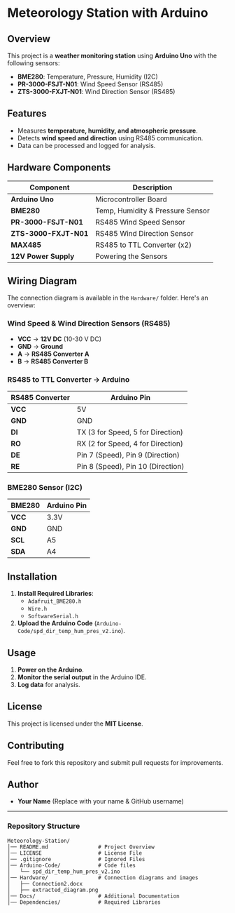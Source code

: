 # Meteorology Station with Arduino

## Overview
This project is a **weather monitoring station** using **Arduino Uno** with the following sensors:
- **BME280**: Temperature, Pressure, Humidity (I2C)
- **PR-3000-FSJT-N01**: Wind Speed Sensor (RS485)
- **ZTS-3000-FXJT-N01**: Wind Direction Sensor (RS485)

## Features
- Measures **temperature, humidity, and atmospheric pressure**.
- Detects **wind speed and direction** using RS485 communication.
- Data can be processed and logged for analysis.

## Hardware Components
| Component | Description |
|-----------|------------|
| **Arduino Uno** | Microcontroller Board |
| **BME280** | Temp, Humidity & Pressure Sensor |
| **PR-3000-FSJT-N01** | RS485 Wind Speed Sensor |
| **ZTS-3000-FXJT-N01** | RS485 Wind Direction Sensor |
| **MAX485** | RS485 to TTL Converter (x2)|
| **12V Power Supply** | Powering the Sensors |

## Wiring Diagram
The connection diagram is available in the `Hardware/` folder. Here's an overview:

### **Wind Speed & Wind Direction Sensors (RS485)**
- **VCC** → **12V DC** (10-30 V DC)
- **GND** → **Ground**
- **A** → **RS485 Converter A**
- **B** → **RS485 Converter B**

### **RS485 to TTL Converter → Arduino**
| RS485 Converter | Arduino Pin |
|-----------------|------------|
| **VCC** | 5V |
| **GND** | GND |
| **DI** | TX (3 for Speed, 5 for Direction) |
| **RO** | RX (2 for Speed, 4 for Direction) |
| **DE** | Pin 7 (Speed), Pin 9 (Direction) |
| **RE** | Pin 8 (Speed), Pin 10 (Direction) |

### **BME280 Sensor (I2C)**
| BME280 | Arduino Pin |
|--------|------------|
| **VCC** | 3.3V |
| **GND** | GND |
| **SCL** | A5 |
| **SDA** | A4 |

## Installation
1. **Install Required Libraries**:
   - `Adafruit_BME280.h`
   - `Wire.h`
   - `SoftwareSerial.h`
2. **Upload the Arduino Code** (`Arduino-Code/spd_dir_temp_hum_pres_v2.ino`).

## Usage
1. **Power on the Arduino**.
2. **Monitor the serial output** in the Arduino IDE.
3. **Log data** for analysis.

## License
This project is licensed under the **MIT License**.

## Contributing
Feel free to fork this repository and submit pull requests for improvements.

## Author
- **Your Name** (Replace with your name & GitHub username)

---

### Repository Structure
```
Meteorology-Station/
│── README.md                # Project Overview
│── LICENSE                  # License File
│── .gitignore               # Ignored Files
│── Arduino-Code/            # Code files
│   └── spd_dir_temp_hum_pres_v2.ino
│── Hardware/                # Connection diagrams and images
│   ├── Connection2.docx
│   ├── extracted_diagram.png
│── Docs/                    # Additional Documentation
│── Dependencies/            # Required Libraries
```

